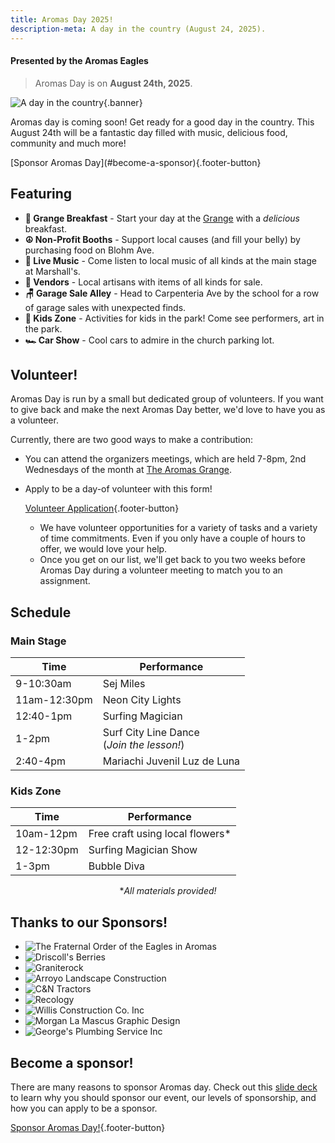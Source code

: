 ```yaml
---
title: Aromas Day 2025!
description-meta: A day in the country (August 24, 2025).
---
```


#### Presented by the Aromas Eagles

> Aromas Day is on **August 24th, 2025**. 

![](/assets/aromas-day-2025.png "A day in the country"){.banner}

Aromas day is coming soon! Get ready for a good day in the country. This August 24th will be a fantastic day filled with music, delicious food, community and much more!

<div style="align: center">
[Sponsor Aromas Day](#become-a-sponsor){.footer-button}
</div>

## Featuring

- **🌯 Grange Breakfast** - Start your day at the [Grange](https://aromasgrange.org/) with a _delicious_ breakfast.
- **☮️ Non-Profit Booths** - Support local causes (and fill your belly) by purchasing food on Blohm Ave.
- **🪇 Live Music** - Come listen to local music of all kinds at the main stage at Marshall's.
- **🧶 Vendors** - Local artisans with items of all kinds for sale.
- **🪑 Garage Sale Alley** - Head to Carpenteria Ave by the school for a row of garage sales with unexpected finds.
- **👧 Kids Zone** - Activities for kids in the park! Come see performers, art in the park.
- **🏎️ Car Show** - Cool cars to admire in the church parking lot.



<div class="full-bleed">
<div class="content-wrapper">

## Volunteer!

Aromas Day is run by a small but dedicated group of volunteers. If you want to give back and make the next Aromas Day
better, we'd love to have you as a volunteer.

Currently, there are two good ways to make a contribution:

- You can attend the organizers meetings, which are held 7-8pm, 2nd Wednesdays of the
  month at [The Aromas Grange](https://aromasgrange.org/).
- Apply to be a day-of volunteer with this form!

  [Volunteer Application](https://forms.gle/sHu5cCoFgh8zoFeJA){.footer-button}
    - We have volunteer opportunities for a variety of tasks and a variety of time commitments. Even if you only
      have a couple of hours to offer, we would love your help.
    - Once you get on our list, we'll get back to you two weeks before Aromas Day during a volunteer meeting to match
      you to an assignment.

</div>
</div>

## Schedule

### Main Stage

| Time         | Performance                                     |
|--------------|-------------------------------------------------|
| 9-10:30am    | Sej Miles                                       |
| 11am-12:30pm | Neon City Lights                                |
| 12:40-1pm    | Surfing Magician                                |
| 1-2pm        | Surf City Line Dance </br> (_Join the lesson!_) |
| 2:40-4pm     | Mariachi Juvenil Luz de Luna                    |

### Kids Zone


| Time       | Performance                        |
|------------|------------------------------------|
| 10am-12pm  | Free craft using local flowers\*  |
| 12-12:30pm | Surfing Magician Show              |
| 1-3pm      | Bubble Diva                        |

<center>

\*_All materials provided!_

</center>

<div class="full-bleed">
<div class="content-wrapper">

<div class="sponsors">


## Thanks to our Sponsors!

- ![](/assets/sponsors/foe.png "The Fraternal Order of the Eagles in Aromas")
- ![](/assets/sponsors/driscolls.jpg "Driscoll's Berries")
- ![](/assets/sponsors/graniterock.png "Graniterock")
- ![](/assets/sponsors/arroyo.png "Arroyo Landscape Construction")
- ![](/assets/sponsors/cnn.jpg "C&N Tractors")
- ![](/assets/sponsors/recology.jpg "Recology")
- ![](/assets/sponsors/willis-construction.png "Willis Construction Co. Inc")
- ![](/assets/sponsors/morgan-la-mascus.png "Morgan La Mascus Graphic Design")
- ![](/assets/sponsors/georges-plumbing.png "George's Plumbing Service Inc")

</div>
</div>
</div>


## Become a sponsor!

There are many reasons to sponsor Aromas day. Check out this [slide deck](https://docs.google.com/presentation/d/e/2PACX-1vTqhXTgQwb3y3G6um1AfyIzPwx6WIYAFYG-31qpIBFhqrTIYqUm3SohJnnCt1vccSGKd0L8IlF0pYmu/pub?start=false&loop=false&delayms=3000)
to learn why you should sponsor our event, our levels of sponsorship, and how you can apply to be a sponsor.

[Sponsor Aromas Day!](https://docs.google.com/presentation/d/e/2PACX-1vTqhXTgQwb3y3G6um1AfyIzPwx6WIYAFYG-31qpIBFhqrTIYqUm3SohJnnCt1vccSGKd0L8IlF0pYmu/pub?start=false&loop=false&delayms=3000){.footer-button}


